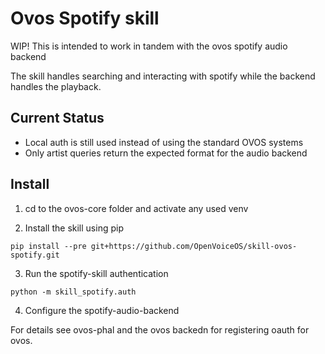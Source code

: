 # Ovos Spotify skill

WIP! This is intended to work in tandem with the ovos spotify audio backend

The skill handles searching and interacting with spotify while the backend handles the playback.

## Current Status

- Local auth is still used instead of using the standard OVOS systems
- Only artist queries return the expected format for the audio backend

## Install

1. cd to the ovos-core folder and activate any used venv

2. Install the skill using pip

```
pip install --pre git+https://github.com/OpenVoiceOS/skill-ovos-spotify.git
```

3. Run the spotify-skill authentication

```
python -m skill_spotify.auth
```

4. Configure the spotify-audio-backend

For details see ovos-phal and the ovos backedn for registering oauth for ovos.
